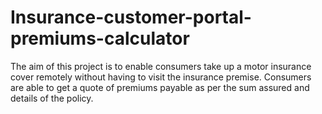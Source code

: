# Insurance-customer-portal-premiums-calculator

The aim of this project is to enable consumers take up a motor insurance cover remotely without having to visit the insurance premise. 
Consumers are able to get a quote of premiums payable as per the sum assured and details of the policy.
